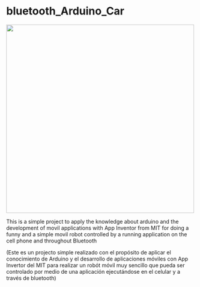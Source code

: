 # bluetooth_Arduino_Car

<img src="01-images/00-movilRobotCompleted.png" width="500" align="center">

This is a simple project to apply the knowledge about arduino and the development of movil applications with App Inventor from MIT for doing a funny and a simple movil robot controlled by a running application on the cell phone and throughout Bluetooth

(Este es un projecto simple realizado con el propósito de aplicar el conocimiento de Arduino y el desarrollo de aplicaciones móviles con App Invertor del MIT para realizar un robót móvil muy sencillo que pueda ser controlado por medio de una aplicación ejecutándose en el celular y a través de bluetooth)

